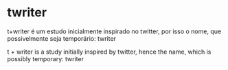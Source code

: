 # twriter

 t+writer é um estudo inicialmente inspirado no twitter, por isso o nome, que possivelmente seja temporário: twriter

 t + writer is a study initially inspired by twitter, hence the name, which is possibly temporary: twriter

